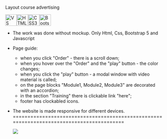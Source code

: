 Layout course advertising  <p align="left">
<a href="https://code.visualstudio.com/" target="_blank" rel="noreferrer"><img src="https://raw.githubusercontent.com/danielcranney/readme-generator/main/public/icons/skills/visualstudiocode.svg" width="36" height="36" alt="VS Code" /></a><a href="https://developer.mozilla.org/en-US/docs/Glossary/HTML5" target="_blank" rel="noreferrer"><img src="https://raw.githubusercontent.com/danielcranney/readme-generator/main/public/icons/skills/html5-colored.svg" width="36" height="36" alt="HTML5" /></a><a href="https://www.w3.org/TR/CSS/#css" target="_blank" rel="noreferrer"><img src="https://raw.githubusercontent.com/danielcranney/readme-generator/main/public/icons/skills/css3-colored.svg" width="36" height="36" alt="CSS3" /></a><a href="https://getbootstrap.com/" target="_blank" rel="noreferrer"><img src="https://raw.githubusercontent.com/danielcranney/readme-generator/main/public/icons/skills/bootstrap-colored.svg" width="36" height="36" alt="Bootstrap" /></a>
</p>

* The work was done without mockup. Only Html, Css, Bootstrap 5 and Javascript
* Page guide:
  - when you click "Order" - there is a scroll down;
  - when you hover over the "Order" and the "play" button - the color changes;
  - when you click the "play" button - a modal window with video material is called;
  - on the page blocks "Module1, Module2, Module3" are decorated with an accordion;
  - in the section "Training" there is clickable link "here";
  - footer has clockabled icons.
* The website is made responsive for different devices.
=========================================================================================

  ![](https://github.com/Bilostenko/layout-course-advertising/blob/master/bilostenko.github.io_layout-course-advertising_.png?raw=true)



